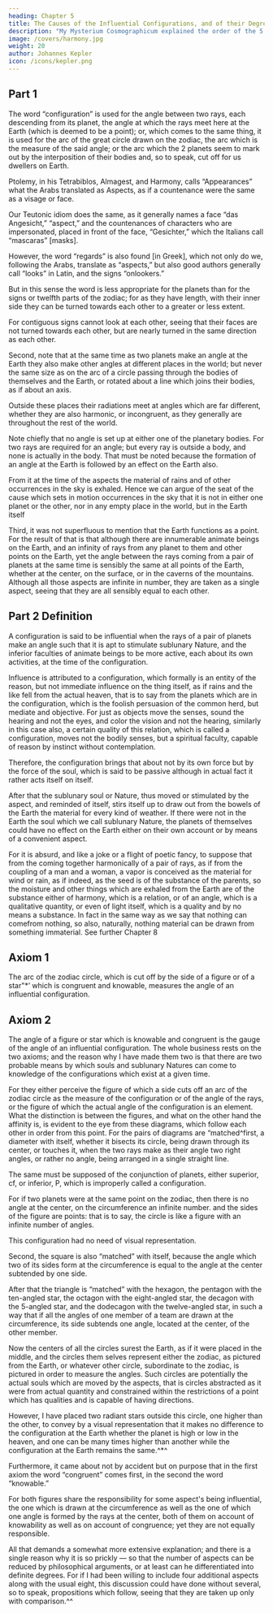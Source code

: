 ```yaml
---
heading: Chapter 5
title: The Causes of the Influential Configurations, and of their Degrees in Number and Order
description: "My Mysterium Cosmographicum explained the order of the 5 solids in the world"
image: /covers/harmony.jpg
weight: 20
author: Johannes Kepler
icon: /icons/kepler.png
---
```




## Part 1

<!-- Definition  -->

The word “configuration” is used for the angle between two rays, each descending from its planet, the angle at which the rays meet here at the Earth (which is deemed to be a point); or, which comes to the same thing, it is used for the arc of the great circle drawn on the zodiac, the arc which is the measure of the said angle; or the arc which the 2 planets seem to mark out by the interposition of their bodies and, so to speak, cut off for us dwellers on Earth.

Ptolemy, in his Tetrabiblos, Almagest, and Harmony, calls “Appearances” what the Arabs translated as Aspects, as if a countenance were the same as a visage or face.

Our Teutonic idiom does the same, as it generally names a face “das Angesicht,” “aspect,” and the countenances of characters who are impersonated, placed in front of the face, “Gesichter,” which the Italians call “mascaras” [masks]. 

However, the word “regards” is also found [in Greek], which not only do we, following the Arabs, translate as “aspects,” but also good authors generally call “looks” in Latin, and the signs “onlookers.”

But in this sense the word is less appropriate for the planets than for the signs or twelfth parts of the zodiac; for as they have length, with their inner side they can be turned towards each other to a greater or less extent.

For contiguous signs cannot look at each other, seeing that their faces are not turned towards each other, but are nearly turned in the same direction as each other.

Second, note that at the same time as two planets make an angle at the Earth they also make other angles at different places in the world; but never the same size as on the arc of a circle passing through the bodies of themselves and the Earth, or rotated about a line which joins their bodies, as if about an axis.

Outside these places their radiations meet at angles which are far different, whether they are also harmonic, or incongruent, as they generally are throughout the rest of the world.

Note chiefly that no angle is set up at either one of the planetary bodies. For two rays are required for an angle; but every ray is outside a body, and none is actually in the body. That must be noted because the formation of an angle at the Earth is followed by an effect on the Earth also. 

From it at the time of the aspects the material of rains and of other occurrences in the sky is exhaled. Hence we can argue of the seat of the cause which sets in motion occurrences in the sky that it is not in either one planet or the other, nor in any empty place in the world, but in the Earth itself

Third, it was not superfluous to mention that the Earth functions as a point. For the result of that is that although there are innumerable animate beings on the Earth, and an infinity of rays from any planet to them and other
points on the Earth, yet the angle between the rays coming from a pair of planets
at the same time is sensibly the same at all points of the Earth, whether at
the center, on the surface, or in the caverns of the mountains. Although all those
aspects are infinite in number, they are taken as a single aspect, seeing that
they are all sensibly equal to each other.


## Part 2 Definition

A configuration is said to be influential when the rays of a pair of planets make an angle such that it is apt to stimulate sublunary Nature, and the inferior faculties of animate beings to be more active, each about its own activities, at the time of the configuration. 

Influence is attributed to a configuration, which formally is an entity of the reason, but not immediate influence on the thing itself, as if rains and the like fell from the actual heaven, that is to say from the planets which are in the configuration, which is the foolish persuasion of the common herd, but mediate and objective. For just as objects move the senses, sound the hearing and not the eyes, and color the vision and not the hearing, similarly in this case also, a certain quality of this relation, which is called a configuration, moves not the bodily senses, but a spiritual faculty, capable of reason by instinct without contemplation.

Therefore, the configuration brings that about not by its own force but by the force of the soul, which is said to be passive although in actual fact it rather acts itself on itself. 

After that the sublunary soul or Nature, thus moved or stimulated by the aspect, and reminded of itself, stirs itself up to draw out from the bowels of the Earth the material for every kind of weather. If there were not in the Earth the soul which we call sublunary Nature, the planets of themselves could have no effect on the Earth either on their own account or by means of a convenient aspect. 

For it is absurd, and like a joke or a flight of poetic fancy, to suppose that from the coming together harmonically of a pair of rays, as if from the coupling of a man and a woman, a vapor is conceived as the material for wind or rain, as if indeed, as the seed is of the substance of the parents, so the moisture and other things which are exhaled from the Earth are of the substance either of harmony, which is a relation, or of an angle, which is a qualitative quantity, or even of light itself, which is a quality and  by no means a substance. In fact in the same way as we say that nothing can
comefrom nothing, so also, naturally, nothing material can be drawn from something immaterial. See further Chapter 8


## Axiom 1 

The arc of the zodiac circle, which is cut off by the side of a figure or of a star"*’ which is congruent and knowable, measures the angle of an influential configuration.


## Axiom 2

The angle of a figure or star which is knowable and congruent is the gauge of the angle of an influential configuration.
The whole business rests on the two axioms; and the reason why I have made them two is that there are two probable means by which souls and sublunary Natures can come to knowledge of the configurations which exist at a given time.

For they either perceive the figure of which a side cuts off an arc of the zodiac circle as the measure of the configuration or of the angle of the rays, or the figure of which the actual angle of the configuration is an element. What the distinction is between the figures, and what on the other hand the affinity is, is evident to the eye from these diagrams, which follow each other in order from this point. For the pairs of diagrams are “matched^first, a diameter with itself, whether it bisects its circle, being drawn through its center, or touches it, when the two rays make as their angle two right angles, or rather no angle, being arranged in a single straight line.

The same must be supposed of the conjunction of planets, either superior, cf, or inferior, P, which is improperly called
a configuration.

For if two planets were at the same point on the zodiac, then there is no angle at the center, on the circumference an infinite number. and the sides of the figure are points: that is to say, the circle is like a figure
with an infinite number of angles. 

This configuration had no need of visual representation.

Second, the square is also “matched” with itself, because the angle which two of its sides form at
the circumference is equal to the angle at the center subtended by one side.

After that the triangle is “matched” with the hexagon, the pentagon with the ten-angled star, the octagon with the eight-angled star, the decagon with the 5-angled star, and the dodecagon with the twelve-angled star, in
such a way that if all the angles of one member of a team are drawn at the circumference, its side subtends one angle, located at the center, of the other member.

Now the centers of all the circles surest the Earth, as if it were placed in the middle, and the circles them selves represent either the zodiac, as pictured from the Earth, or whatever other circle, subordinate to the zodiac, is pictured in order to measure the angles. Such circles are potentially the actual souls which are moved by the aspects, that is circles abstracted as it were from actual quantity and constrained within the restrictions of a point which has qualities and is capable of having directions. 

However, I have placed two radiant stars outside this circle, one higher than the other, to convey by a visual representation that it makes no difference to the configuration at the Earth whether the planet is high or low in the heaven, and one can be many times higher than another while the configuration at the Earth remains the same.^*^


Furthermore, it came about not by accident but on purpose that in the first axiom the word “congruent” comes first, in the second the word “knowable.” 

For both figures share the responsibility for some aspect's being influential, the one which is drawn at the circumference as well as the one of which one angle is formed by the rays at the center, both of them on account of knowability as well
as on account of congruence; yet they are not equally responsible. 

All that demands a somewhat more extensive explanation; and there is a single reason why it is so prickly — so that the number of aspects can be reduced by philosophical arguments, or at least can he differentiated into definite degrees. For if I had been willing to include four additional aspects along with the usual eight, this discussion could have done without several, so to speak, propositions which follow, seeing that they are taken up only with comparison.^^


